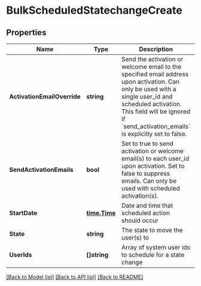 # BulkScheduledStatechangeCreate

## Properties
Name | Type | Description | Notes
------------ | ------------- | ------------- | -------------
**ActivationEmailOverride** | **string** | Send the activation or welcome email to the specified email address upon activation. Can only be used with a single user_id and scheduled activation. This field will be ignored if &#x60;send_activation_emails&#x60; is explicitly set to false. | [optional] [default to null]
**SendActivationEmails** | **bool** | Set to true to send activation or welcome email(s) to each user_id upon activation. Set to false to suppress emails. Can only be used with scheduled activation(s). | [optional] [default to null]
**StartDate** | [**time.Time**](time.Time.md) | Date and time that scheduled action should occur | [default to null]
**State** | **string** | The state to move the user(s) to | [default to null]
**UserIds** | **[]string** | Array of system user ids to schedule for a state change | [default to null]

[[Back to Model list]](../README.md#documentation-for-models) [[Back to API list]](../README.md#documentation-for-api-endpoints) [[Back to README]](../README.md)

